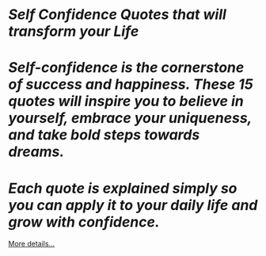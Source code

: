 # *Self Confidence Quotes that will transform your Life*

# *Self-confidence is the cornerstone of success and happiness. These 15 quotes will inspire you to believe in yourself, embrace your uniqueness, and take bold steps towards dreams.*

# *Each quote is explained simply so you can apply it to your daily life and grow with confidence.*

[More details…](https://spiritualkhazaana.com/web-stories/self-confidence-quotes-that-will-transform-your-life/)
